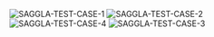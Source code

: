 
![SAGGLA-TEST-CASE-1](https://github.com/ugurOzyesilova/SAGGLA-TEST-CASE/assets/81923195/a1d3d3ea-8f19-4c52-b3f9-ca69e56db20a)
![SAGGLA-TEST-CASE-2](https://github.com/ugurOzyesilova/SAGGLA-TEST-CASE/assets/81923195/57cbeafc-2d7d-4905-be1a-2932d56487ba)
![SAGGLA-TEST-CASE-4](https://github.com/ugurOzyesilova/SAGGLA-TEST-CASE/assets/81923195/837bab89-c665-4b79-bf84-b3fe71651518)
![SAGGLA-TEST-CASE-3](https://github.com/ugurOzyesilova/SAGGLA-TEST-CASE/assets/81923195/588fbbc8-b2ee-4b7f-bcc8-499b65150867)
